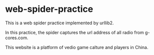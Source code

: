 # web-spider-practice
This is a web spider practice implemented by urllib2.

In this practice, the spider captures the url address of all radio from g-cores.com.

This website is a platform of vedio game calture and players in China.
